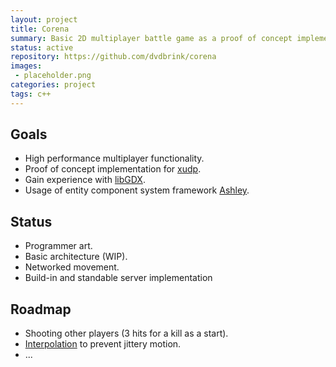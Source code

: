 ```yaml
---
layout: project
title: Corena
summary: Basic 2D multiplayer battle game as a proof of concept implementation for xudp.
status: active
repository: https://github.com/dvdbrink/corena
images:
 - placeholder.png
categories: project
tags: c++
---
```


## Goals
* High performance multiplayer functionality.
* Proof of concept implementation for [xudp](https://danielvandenbrink.com/project/xudp).
* Gain experience with [libGDX](https://github.com/libgdx/libgdx).
* Usage of entity component system framework [Ashley](https://github.com/libgdx/ashley).

## Status
* Programmer art.
* Basic architecture (WIP).
* Networked movement.
* Build-in and standable server implementation

## Roadmap
* Shooting other players (3 hits for a kill as a start).
* [Interpolation](https://developer.valvesoftware.com/wiki/Interpolation) to prevent jittery motion.
* ...